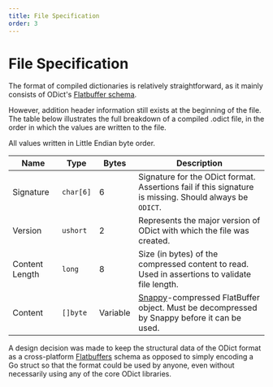 ```yaml
---
title: File Specification
order: 3
---
```


# File Specification

The format of compiled dictionaries is relatively straightforward, as it mainly consists of ODict's [Flatbuffer schema](https://github.com/TheOpenDictionary/odict/blob/main/flatbuffers/schema.fbs).

However, addition header information still exists at the beginning of the file. The table below illustrates the full breakdown of a compiled .odict file, in the order in which the values are written to the file.

All values written in Little Endian byte order.

| Name           | Type      | Bytes    | Description                                                                                                                    |
| -------------- | --------- | -------- | ------------------------------------------------------------------------------------------------------------------------------ |
| Signature      | `char[6]` | 6        | Signature for the ODict format. Assertions fail if this signature is missing. Should always be `ODICT`.                        |
| Version        | `ushort`  | 2        | Represents the major version of ODict with which the file was created.                                                         |
| Content Length | `long`    | 8        | Size (in bytes) of the compressed content to read. Used in assertions to validate file length.                                 |
| Content        | `[]byte`  | Variable | [Snappy](https://github.com/google/snappy)-compressed FlatBuffer object. Must be decompressed by Snappy before it can be used. |

A design decision was made to keep the structural data of the ODict format as a cross-platform [Flatbuffers](https://google.github.io/flatbuffers/) schema as opposed to simply encoding a
Go struct so that the format could be used by anyone, even without necessarily using any of the core ODict libraries.